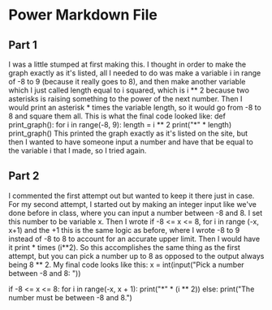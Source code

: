 # Power Markdown File

## Part 1
I was a little stumped at first making this.
I thought in order to make the graph exactly as it's listed, all I needed to do was make a variable i in range of -8 to 9 (because it really goes to 8),
and then make another variable which I just called length equal to i squared, which is i ** 2 because two asterisks is raising something to the power of the next number.
Then I would print an asterisk * times the variable length, so it would go from -8 to 8 and square them all. This is what the final code looked like:
 def print_graph():
     for i in range(-8, 9):
         length = i ** 2
         print("*" * length)
 print_graph()
This printed the graph exactly as it's listed on the site, but then I wanted to have someone input a number and have that be equal to the variable i that I made, so I tried again.

## Part 2
I commented the first attempt out but wanted to keep it there just in case.
For my second attempt, I started out by making an integer input like we've done before in class, where you can input a number between -8 and 8.
I set this number to be variable x. Then I wrote if -8 <= x <= 8, for i in range (-x, x+1) and the +1 this is the same logic as before, where I wrote -8 to 9 instead of -8 to 8 to account for an accurate upper limit.
Then I would have it print * times (i**2). So this accomplishes the same thing as the first attempt, but you can pick a number up to 8 as opposed to the output always being 8 ** 2.
My final code looks like this:
x = int(input("Pick a number between -8 and 8: "))

if -8 <= x <= 8:
    for i in range(-x, x + 1):
        print("*" * (i ** 2))
else:
    print("The number must be between -8 and 8.")
